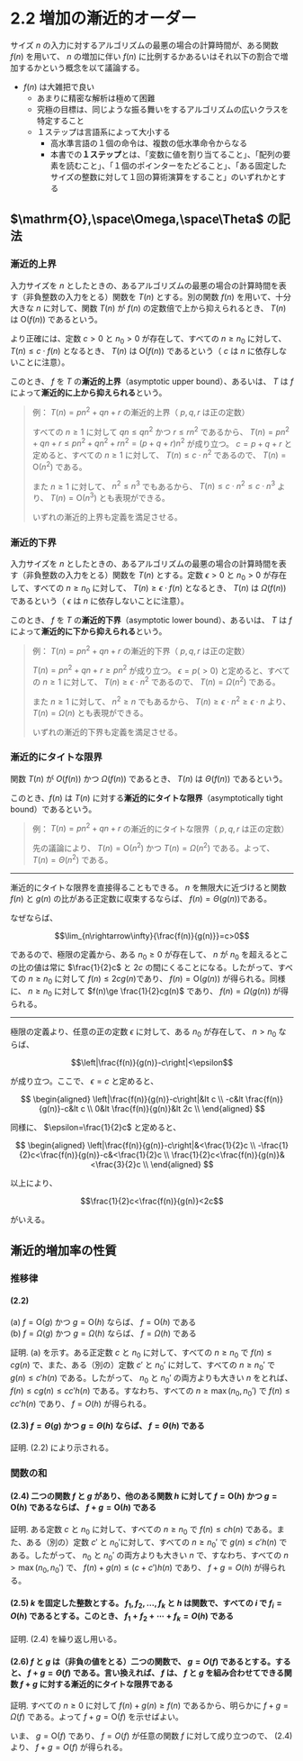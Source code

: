 # 2.2 増加の漸近的オーダー

サイズ $n$ の入力に対するアルゴリズムの最悪の場合の計算時間が、ある関数 $f(n)$ を用いて、 $n$ の増加に伴い $f(n)$ に比例するかあるいはそれ以下の割合で増加するかという概念を以て議論する。

- $f(n)$ は大雑把で良い
  - あまりに精密な解析は極めて困難
  - 究極の目標は、同じような振る舞いをするアルゴリズムの広いクラスを特定すること
  - １ステップは言語系によって大小する
    - 高水準言語の１個の命令は、複数の低水準命令からなる
    - 本書での**１ステップ**とは、「変数に値を割り当てること」、「配列の要素を読むこと」、「１個のポインターをたどること」、「ある固定したサイズの整数に対して１回の算術演算をすること」のいずれかとする

## $\mathrm{O},\space\Omega,\space\Theta$ の記法

### 漸近的上界

入力サイズを $n$ としたときの、あるアルゴリズムの最悪の場合の計算時間を表す（非負整数の入力をとる）関数を $T(n)$ とする。別の関数 $f(n)$ を用いて、十分大きな $n$ に対して、関数 $T(n)$ が $f(n)$ の定数倍で上から抑えられるとき、 $T(n)$ は $\mathrm{O}(f(n))$ であるという。

より正確には、定数 $c>0$ と $n_0>0$ が存在して、すべての $n\ge n_0$ に対して、 $T(n)\le c\cdot f(n)$ となるとき、 $T(n)$ は $\mathrm{O}(f(n))$ であるという（ $c$ は $n$ に依存しないことに注意）。

このとき、 $f$ を $T$ の**漸近的上界**（asymptotic upper bound）、あるいは、 $T$ は $f$ によって**漸近的に上から抑えられる**という。

> 例： $T(n)=pn^2+qn+r$ の漸近的上界（ $p,q,r$ は正の定数）
>
> すべての $n\ge1$ に対して $qn\le qn^2$ かつ $r\le rn^2$ であるから、 $T(n)=pn^2+qn+r\le pn^2+qn^2+rn^2=(p+q+r)n^2$ が成り立つ。 $c=p+q+r$ と定めると、すべての $n\ge 1$ に対して、 $T(n)\le c\cdot n^2$ であるので、 $T(n)=\mathrm{O}(n^2)$ である。
>
> また $n\ge 1$ に対して、 $n^2\le n^3$ でもあるから、 $T(n)\le c\cdot n^2\le c\cdot n^3$ より、 $T(n)=\mathrm{O}(n^3)$ とも表現ができる。
>
> いずれの漸近的上界も定義を満足させる。

### 漸近的下界

入力サイズを $n$ としたときの、あるアルゴリズムの最悪の場合の計算時間を表す（非負整数の入力をとる）関数を $T(n)$ とする。定数 $\epsilon>0$ と $n_0>0$ が存在して、すべての $n\ge n_0$ に対して、 $T(n)\ge\epsilon\cdot f(n)$ となるとき、 $T(n)$ は $\Omega(f(n))$ であるという（ $\epsilon$ は $n$ に依存しないことに注意）。

このとき、 $f$ を $T$ の**漸近的下界**（asymptotic lower bound）、あるいは、 $T$ は $f$ によって**漸近的に下から抑えられる**という。

> 例： $T(n)=pn^2+qn+r$ の漸近的下界（ $p,q,r$ は正の定数）
>
> $T(n)=pn^2+qn+r\ge pn^2$ が成り立つ。 $\epsilon=p(>0)$ と定めると、すべての $n\ge 1$ に対して、 $T(n)\ge \epsilon\cdot n^2$ であるので、 $T(n)=\Omega(n^2)$ である。
>
> また $n\ge 1$ に対して、 $n^2\ge n$ でもあるから、 $T(n)\ge \epsilon\cdot n^2\ge \epsilon\cdot n$ より、 $T(n)=\Omega(n)$ とも表現ができる。
>
> いずれの漸近的下界も定義を満足させる。

### 漸近的にタイトな限界

関数 $T(n)$ が $O(f(n))$ かつ $\Omega(f(n))$ であるとき、 $T(n)$ は $\Theta(f(n))$ であるという。

このとき、$f(n)$ は $T(n)$ に対する**漸近的にタイトな限界**（asymptotically tight bound）であるという。

> 例： $T(n)=pn^2+qn+r$ の漸近的にタイトな限界（ $p,q,r$ は正の定数）
>
> 先の議論により、 $T(n)=\mathrm{O}(n^2)$ かつ $T(n)=\Omega(n^2)$ である。よって、 $T(n)=\Theta (n^2)$ である。

<!-- TODO: 右辺は左辺以上の情報を表
さない -->

---

漸近的にタイトな限界を直接得ることもできる。 $n$ を無限大に近づけると関数 $f(n)$ と $g(n)$ の比がある正定数に収束するならば、 $f(n)=\Theta(g(n))$である。

なぜならば、

$$\lim_{n\rightarrow\infty}{\frac{f(n)}{g(n)}}=c>0$$

であるので、極限の定義から、ある $n_0\ge0$ が存在して、 $n$ が $n_0$ を超えるとこの比の値は常に $\frac{1}{2}c$ と $2c$ の間にくることになる。したがって、すべての $n\ge n_0$ に対して $f(n)\le 2cg(n)$であり、 $f(n)=\mathrm{O}(g(n))$ が得られる。同様に、 $n\ge n_0$ に対して $f(n)\ge \frac{1}{2}cg(n)$ であり、 $f(n)=\Omega(g(n))$ が得られる。

---

極限の定義より、任意の正の定数 $\epsilon$ に対して、ある $n_0$ が存在して、 $n>n_0$ ならば、

$$\left|\frac{f(n)}{g(n)}-c\right|<\epsilon$$

が成り立つ。ここで、 $\epsilon=c$ と定めると、

$$
\begin{aligned}
\left|\frac{f(n)}{g(n)}-c\right|&lt c \\
-c&lt \frac{f(n)}{g(n)}-c&lt c \\
0&lt \frac{f(n)}{g(n)}&lt 2c \\
\end{aligned}
$$

同様に、 $\epsilon=\frac{1}{2}c$ と定めると、

$$
\begin{aligned}
\left|\frac{f(n)}{g(n)}-c\right|&<\frac{1}{2}c \\
-\frac{1}{2}c<\frac{f(n)}{g(n)}-c&<\frac{1}{2}c \\
\frac{1}{2}c<\frac{f(n)}{g(n)}&<\frac{3}{2}c \\
\end{aligned}
$$

以上により、

$$\frac{1}{2}c<\frac{f(n)}{g(n)}<2c$$

がいえる。

## 漸近的増加率の性質

### 推移律

#### (2.2)

(a) $f=\mathrm{O}(g)$ かつ $g=\mathrm{O}(h)$ ならば、 $f=\mathrm{O}(h)$ である  
(b) $f=\Omega(g)$ かつ $g=\Omega(h)$ ならば、 $f=\Omega(h)$ である

証明. (a) を示す。ある正定数 $c$ と $n_0$ に対して、すべての $n\ge n_0$ で $f(n)\le cg(n)$ で、また、ある（別の）定数 $c'$ と $n_0'$ に対して、すべての $n\ge n_0'$ で $g(n)\le c'h(n)$ である。したがって、 $n_0$ と $n_0'$ の両方よりも大きい $n$ をとれば、 $f(n)\le cg(n)\le cc'h(n)$ である。すなわち、すべての $n\ge \max{(n_0,n_0')}$ で $f(n)\le cc'h(n)$ であり、 $f=O(h)$ が得られる。

#### (2.3) $f=\Theta(g)$ かつ $g=\Theta(h)$ ならば、 $f=\Theta(h)$ である

証明. (2.2) により示される。

### 関数の和

#### (2.4) 二つの関数 $f$ と $g$ があり、他のある関数 $h$ に対して $f=\mathrm{O}(h)$ かつ $g=\mathrm{O}(h)$ であるならば、 $f+g=\mathrm{O}(h)$ である

証明. ある定数 $c$ と $n_0$ に対して、すべての $n\ge n_0$ で $f(n)\le ch(n)$ である。また、ある（別の）定数 $c'$ と $n_0'$に対して、すべての $n\ge n_0'$ で $g(n)\le c'h(n)$ である。したがって、 $n_0$ と $n_0'$ の両方よりも大きい $n$ で、すなわち、すべての $n>\max{(n_0,n_0')}$ で、 $f(n)+g(n)\le (c+c')h(n)$ であり、 $f+g=O(h)$ が得られる。

#### (2.5) $k$ を固定した整数とする。 $f_1,f_2,\ldots,f_k$ と $h$ は関数で、すべての $i$ で $f_i=O(h)$ であるとする。このとき、 $f_1+f_2+\cdots+f_k=O(h)$ である

証明. (2.4) を繰り返し用いる。

#### (2.6) $f$ と $g$ は（非負の値をとる）二つの関数で、 $g=O(f)$ であるとする。すると、 $f+g=\Theta(f)$ である。言い換えれば、 $f$ は、 $f$ と $g$ を組み合わせてできる関数 $f+g$ に対する漸近的にタイトな限界である

証明. すべての $n\ge0$ に対して $f(n)+g(n)\ge f(n)$ であるから、明らかに $f+g=\Omega(f)$ である。よって $f+g=\mathrm{O}(f)$ を示せばよい。

いま、 $g=\mathrm{O}(f)$ であり、 $f=O(f)$ が任意の関数 $f$ に対して成り立つので、 (2.4) より、 $f+g=O(f)$ が得られる。

<!-- ## 基本的な関数の漸近的限界

### 多項式

### 対数

### 指数関数 -->
